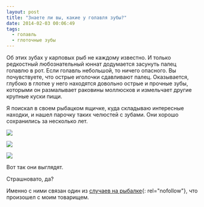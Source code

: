 ```yaml
---
layout: post
title: "Знаете ли вы, какие у голавля зубы?"
date: 2014-02-03 00:06:49
tags:
  - голавль
  - глоточные зубы
---
```

Об этих зубах у карповых рыб не каждому известно. И только редкостный
любознательный юннат додумается засунуть палец голавлю в рот. Если
голавль небольшой, то ничего опасного. Вы почувствуете, что острые
иголочки сдавливают палец. Оказывается, глубоко в глотке у него
находятся довольно острые и прочные зубы, которыми он размалывает
раковины моллюсков и измельчает другие крупные куски пищи.

Я поискал в своем рыбацком ящичке, куда складываю интересные находки, и
нашел парочку таких челюстей с зубами. Они хорошо сохранились за
несколько лет.

![](http://fishingguru.ru/uploads/images/00/00/01/2014/02/02/08ba6f.jpg)

![](http://fishingguru.ru/uploads/images/00/00/01/2014/02/02/4103ba.jpg)

![](http://fishingguru.ru/uploads/images/00/00/01/2014/02/02/cf07e0.jpg)

Вот так они выглядят.

Страшновато, да?

Именно с ними связан один из [случаев на рыбалке][1]{: rel="nofollow"},
что произошел с моим товарищем.



[1]: http://fishingguru.ru/blog/sapiski_lubitelia/62.html
